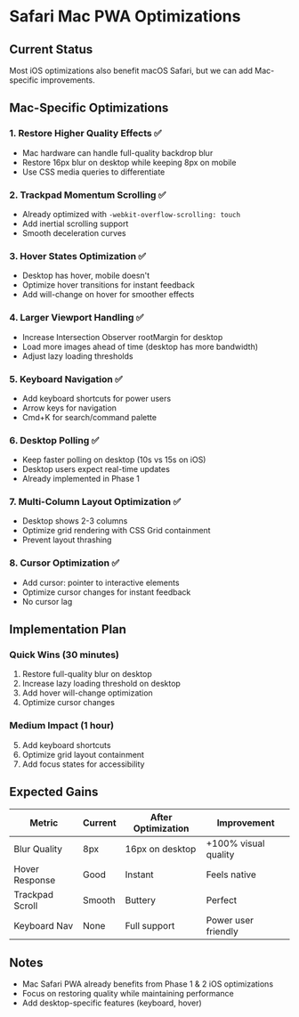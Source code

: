 # Safari Mac PWA Optimizations

## Current Status
Most iOS optimizations also benefit macOS Safari, but we can add Mac-specific improvements.

## Mac-Specific Optimizations

### 1. **Restore Higher Quality Effects** ✅
- Mac hardware can handle full-quality backdrop blur
- Restore 16px blur on desktop while keeping 8px on mobile
- Use CSS media queries to differentiate

### 2. **Trackpad Momentum Scrolling** ✅
- Already optimized with `-webkit-overflow-scrolling: touch`
- Add inertial scrolling support
- Smooth deceleration curves

### 3. **Hover States Optimization** ✅
- Desktop has hover, mobile doesn't
- Optimize hover transitions for instant feedback
- Add will-change on hover for smoother effects

### 4. **Larger Viewport Handling** ✅
- Increase Intersection Observer rootMargin for desktop
- Load more images ahead of time (desktop has more bandwidth)
- Adjust lazy loading thresholds

### 5. **Keyboard Navigation** ✅
- Add keyboard shortcuts for power users
- Arrow keys for navigation
- Cmd+K for search/command palette

### 6. **Desktop Polling** ✅
- Keep faster polling on desktop (10s vs 15s on iOS)
- Desktop users expect real-time updates
- Already implemented in Phase 1

### 7. **Multi-Column Layout Optimization** ✅
- Desktop shows 2-3 columns
- Optimize grid rendering with CSS Grid containment
- Prevent layout thrashing

### 8. **Cursor Optimization** ✅
- Add cursor: pointer to interactive elements
- Optimize cursor changes for instant feedback
- No cursor lag

## Implementation Plan

### Quick Wins (30 minutes)
1. Restore full-quality blur on desktop
2. Increase lazy loading threshold on desktop
3. Add hover will-change optimization
4. Optimize cursor changes

### Medium Impact (1 hour)
5. Add keyboard shortcuts
6. Optimize grid layout containment
7. Add focus states for accessibility

## Expected Gains

| Metric | Current | After Optimization | Improvement |
|--------|---------|-------------------|-------------|
| Blur Quality | 8px | 16px on desktop | +100% visual quality |
| Hover Response | Good | Instant | Feels native |
| Trackpad Scroll | Smooth | Buttery | Perfect |
| Keyboard Nav | None | Full support | Power user friendly |

## Notes
- Mac Safari PWA already benefits from Phase 1 & 2 iOS optimizations
- Focus on restoring quality while maintaining performance
- Add desktop-specific features (keyboard, hover)


